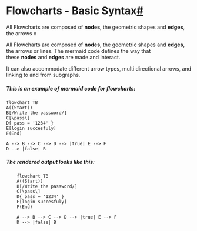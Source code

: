 # Flowcharts - Basic Syntax[#](https://mermaid.js.org/syntax/flowchart.html#flowcharts-basic-syntax)

All Flowcharts are composed of **nodes**, the geometric shapes and **edges**, the arrows o

All Flowcharts are composed of **nodes**, the geometric shapes and **edges**, the arrows or lines. The mermaid code defines the way that these **nodes** and **edges** are made and interact.

It can also accommodate different arrow types, multi directional arrows, and linking to and from subgraphs.

##### This is an example of mermaid code for flowcharts:

```
flowchart TB
A((Start))
B[/Write the password/]	
C[\pass\]	
D{ pass = '1234' }	
E[login succesfuly]	
F(End)

A --> B --> C --> D --> |true| E --> F
D --> |false| B
```

##### The rendered output looks like this:

```mermaid
	flowchart TB
	A((Start))
	B[/Write the password/]	
	C[\pass\]	
	D{ pass = '1234' }	
	E[login succesfuly]	
	F(End)

	A --> B --> C --> D --> |true| E --> F
	D --> |false| B
```